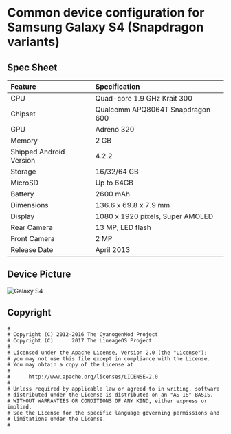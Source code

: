 # Common device configuration for Samsung Galaxy S4 (Snapdragon variants)

## Spec Sheet

| Feature                 | Specification                     |
| :---------------------- | :-------------------------------- |
| CPU                     | Quad-core 1.9 GHz Krait 300       |
| Chipset                 | Qualcomm APQ8064T Snapdragon 600  |
| GPU                     | Adreno 320                        |
| Memory                  | 2 GB                              |
| Shipped Android Version | 4.2.2                             |
| Storage                 | 16/32/64 GB                       |
| MicroSD                 | Up to 64GB                        |
| Battery                 | 2600 mAh                          |
| Dimensions              | 136.6 x 69.8 x 7.9 mm             |
| Display                 | 1080 x 1920 pixels, Super AMOLED  |
| Rear Camera             | 13 MP, LED flash                  |
| Front Camera            | 2 MP                              |
| Release Date            | April 2013                        |

## Device Picture

![Galaxy S4](http://cdn2.gsmarena.com/vv/pics/samsung/samsung-galaxy-s-4-i9500-black-mist.jpg "Galaxy S4")

## Copyright

```
#
# Copyright (C) 2012-2016 The CyanogenMod Project
# Copyright (C)      2017 The LineageOS Project
#
# Licensed under the Apache License, Version 2.0 (the "License");
# you may not use this file except in compliance with the License.
# You may obtain a copy of the License at
#
#      http://www.apache.org/licenses/LICENSE-2.0
#
# Unless required by applicable law or agreed to in writing, software
# distributed under the License is distributed on an "AS IS" BASIS,
# WITHOUT WARRANTIES OR CONDITIONS OF ANY KIND, either express or implied.
# See the License for the specific language governing permissions and
# limitations under the License.
#
